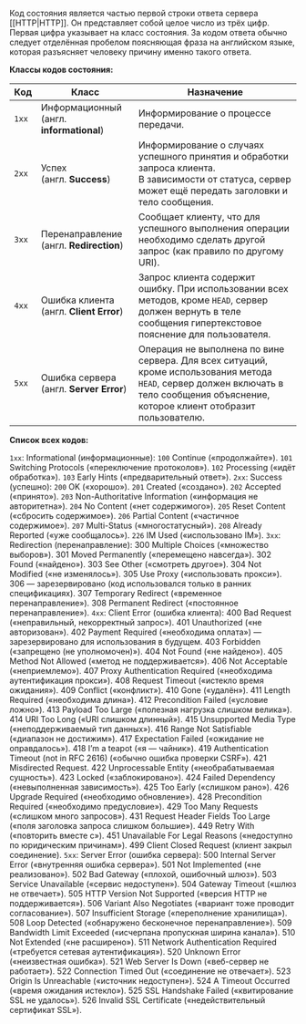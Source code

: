 Код состояния является частью первой строки ответа сервера [[HTTP|HTTP]]. Он представляет собой целое число из трёх цифр. Первая цифра указывает на класс состояния. За кодом ответа обычно следует отделённая пробелом поясняющая фраза на английском языке, которая разъясняет человеку причину именно такого ответа.

**Классы кодов состояния:**

| Код   | Класс                                       | Назначение                                                                                                                                                                              |
| ----- | ------------------------------------------- | --------------------------------------------------------------------------------------------------------------------------------------------------------------------------------------- |
| `1xx` | Информационный<br>(англ. **informational**) | Информирование о процессе передачи.                                                                                                                                                     |
| `2xx` | Успех<br>(англ. **Success**)                | Информирование о случаях успешного принятия и обработки запроса клиента.<br>В зависимости от статуса, сервер может ещё передать заголовки и тело сообщения.                             |
| `3xx` | Перенаправление<br>(англ. **Redirection**)  | Сообщает клиенту, что для успешного выполнения операции необходимо сделать другой запрос (как правило по другому URI).                                                                  |
| `4xx` | Ошибка клиента (англ. **Client Error**)     | Запрос клиента содержит ошибку. При использовании всех методов, кроме `HEAD`, сервер должен вернуть в теле сообщения гипертекстовое пояснение для пользователя.                         |
| `5xx` | Ошибка сервера<br>(англ. **Server Error**)  | Операция не выполнена по вине сервера. Для всех ситуаций, кроме использования метода `HEAD`, сервер должен включать в тело сообщения объяснение, которое клиент отобразит пользователю. |

**Список всех кодов:**

`1xx`: Informational (информационные):
	`100` Continue («продолжайте»).
	`101` Switching Protocols («переключение протоколов»).
	`102` Processing («идёт обработка»).
	`103` Early Hints («предварительный ответ»).
`2xx`: Success (успешно):
	`200` OK («хорошо»).
	`201` Created («создано»).
	`202` Accepted («принято»).
	`203` Non-Authoritative Information («информация не авторитетна»).
	`204` No Content («нет содержимого»).
	`205` Reset Content («сбросить содержимое»).
	`206` Partial Content («частичное содержимое»).
	`207` Multi-Status («многостатусный»).
	`208` Already Reported («уже сообщалось»).
	`226` IM Used («использовано IM»).
`3xx`: Redirection (перенаправление):
	300 Multiple Choices («множество выборов»).
	301 Moved Permanently («перемещено навсегда»).
	302 Found («найдено»).
	303 See Other («смотреть другое»).
	304 Not Modified («не изменялось»).
	305 Use Proxy («использовать прокси»).
	306 — зарезервировано (код использовался только в ранних спецификациях).
	307 Temporary Redirect («временное перенаправление»).
	308 Permanent Redirect («постоянное перенаправление»).
`4xx`: Client Error (ошибка клиента):
	400 Bad Request («неправильный, некорректный запрос»).
	401 Unauthorized («не авторизован»).
	402 Payment Required («необходима оплата») — зарезервировано для использования в будущем.
	403 Forbidden («запрещено (не уполномочен)»).
	404 Not Found («не найдено»).
	405 Method Not Allowed («метод не поддерживается»).
	406 Not Acceptable («неприемлемо»).
	407 Proxy Authentication Required («необходима аутентификация прокси»).
	408 Request Timeout («истекло время ожидания»).
	409 Conflict («конфликт»).
	410 Gone («удалён»).
	411 Length Required («необходима длина»).
	412 Precondition Failed («условие ложно»).
	413 Payload Too Large («полезная нагрузка слишком велика»).
	414 URI Too Long («URI слишком длинный»).
	415 Unsupported Media Type («неподдерживаемый тип данных»).
	416 Range Not Satisfiable («диапазон не достижим»).
	417 Expectation Failed («ожидание не оправдалось»).
	418 I’m a teapot («я — чайник»).
	419 Authentication Timeout (not in RFC 2616) («обычно ошибка проверки CSRF»).
	421 Misdirected Request.
	422 Unprocessable Entity («необрабатываемая сущность»).
	423 Locked («заблокировано»).
	424 Failed Dependency («невыполненная зависимость»).
	425 Too Early («слишком рано»).
	426 Upgrade Required («необходимо обновление»).
	428 Precondition Required («необходимо предусловие»).
	429 Too Many Requests («слишком много запросов»).
	431 Request Header Fields Too Large («поля заголовка запроса слишком большие»).
	449 Retry With («повторить вместе с»).
	451 Unavailable For Legal Reasons («недоступно по юридическим причинам»).
	499 Client Closed Request (клиент закрыл соединение).
`5xx`: Server Error (ошибка сервера):
	500 Internal Server Error («внутренняя ошибка сервера»).
	501 Not Implemented («не реализовано»).
	502 Bad Gateway («плохой, ошибочный шлюз»).
	503 Service Unavailable («сервис недоступен»).
	504 Gateway Timeout («шлюз не отвечает»).
	505 HTTP Version Not Supported («версия HTTP не поддерживается»).
	506 Variant Also Negotiates («вариант тоже проводит согласование»).
	507 Insufficient Storage («переполнение хранилища»).
	508 Loop Detected («обнаружено бесконечное перенаправление»).
	509 Bandwidth Limit Exceeded («исчерпана пропускная ширина канала»).
	510 Not Extended («не расширено»).
	511 Network Authentication Required («требуется сетевая аутентификация»).
	520 Unknown Error («неизвестная ошибка»).
	521 Web Server Is Down («веб-сервер не работает»).
	522 Connection Timed Out («соединение не отвечает»).
	523 Origin Is Unreachable («источник недоступен»).
	524 A Timeout Occurred («время ожидания истекло»).
	525 SSL Handshake Failed («квитирование SSL не удалось»).
	526 Invalid SSL Certificate («недействительный сертификат SSL»).

